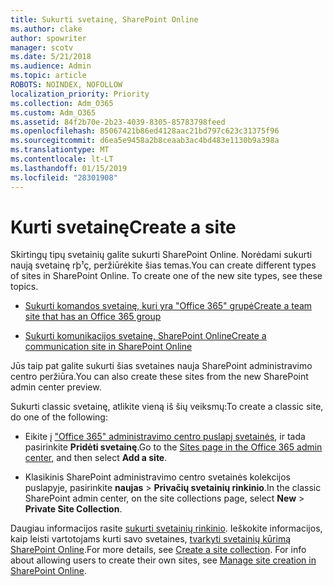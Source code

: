 ```yaml
---
title: Sukurti svetainę, SharePoint Online
ms.author: clake
author: spowriter
manager: scotv
ms.date: 5/21/2018
ms.audience: Admin
ms.topic: article
ROBOTS: NOINDEX, NOFOLLOW
localization_priority: Priority
ms.collection: Adm_O365
ms.custom: Adm_O365
ms.assetid: 84f2b70e-2b23-4039-8305-85783798feed
ms.openlocfilehash: 85067421b86ed4128aac21bd797c623c31375f96
ms.sourcegitcommit: d6ea5e9458a2b8ceaab3ac4bd483e1130b9a398a
ms.translationtype: MT
ms.contentlocale: lt-LT
ms.lasthandoff: 01/15/2019
ms.locfileid: "28301908"
---
```

# <a name="create-a-site"></a><span data-ttu-id="883c4-102">Kurti svetainę</span><span class="sxs-lookup"><span data-stu-id="883c4-102">Create a site</span></span>

<span data-ttu-id="883c4-p101">Skirtingų tipų svetainių galite sukurti SharePoint Online. Norėdami sukurti naują svetainę rþ¹ç, peržiūrėkite šias temas.</span><span class="sxs-lookup"><span data-stu-id="883c4-p101">You can create different types of sites in SharePoint Online. To create one of the new site types, see these topics.</span></span>
  
- [<span data-ttu-id="883c4-105">Sukurti komandos svetainę, kuri yra "Office 365" grupė</span><span class="sxs-lookup"><span data-stu-id="883c4-105">Create a team site that has an Office 365 group</span></span>](https://go.microsoft.com/fwlink/?linkid=866292)
    
- [<span data-ttu-id="883c4-106">Sukurti komunikacijos svetainę, SharePoint Online</span><span class="sxs-lookup"><span data-stu-id="883c4-106">Create a communication site in SharePoint Online</span></span>](https://go.microsoft.com/fwlink/?linkid=866294)
    
<span data-ttu-id="883c4-107">Jūs taip pat galite sukurti šias svetaines nauja SharePoint administravimo centro peržiūra.</span><span class="sxs-lookup"><span data-stu-id="883c4-107">You can also create these sites from the new SharePoint admin center preview.</span></span>
  
<span data-ttu-id="883c4-108">Sukurti classic svetainę, atlikite vieną iš šių veiksmų:</span><span class="sxs-lookup"><span data-stu-id="883c4-108">To create a classic site, do one of the following:</span></span>
  
- <span data-ttu-id="883c4-109">Eikite į ["Office 365" administravimo centro puslapį svetainės](https://portal.office.com/adminportal/home#/SitesList), ir tada pasirinkite **Pridėti svetainę**.</span><span class="sxs-lookup"><span data-stu-id="883c4-109">Go to the [Sites page in the Office 365 admin center](https://portal.office.com/adminportal/home#/SitesList), and then select **Add a site**.</span></span>
    
- <span data-ttu-id="883c4-110">Klasikinis SharePoint administravimo centro svetainės kolekcijos puslapyje, pasirinkite **naujas** \> **Privačių svetainių rinkinio**.</span><span class="sxs-lookup"><span data-stu-id="883c4-110">In the classic SharePoint admin center, on the site collections page, select **New** \> **Private Site Collection**.</span></span>
    
<span data-ttu-id="883c4-p102">Daugiau informacijos rasite [sukurti svetainių rinkinio](https://go.microsoft.com/fwlink/?linkid=866295). Ieškokite informacijos, kaip leisti vartotojams kurti savo svetaines, [tvarkyti svetainių kūrimą SharePoint Online](https://go.microsoft.com/fwlink/?linkid=866296).</span><span class="sxs-lookup"><span data-stu-id="883c4-p102">For more details, see [Create a site collection](https://go.microsoft.com/fwlink/?linkid=866295). For info about allowing users to create their own sites, see [Manage site creation in SharePoint Online](https://go.microsoft.com/fwlink/?linkid=866296).</span></span>
  

